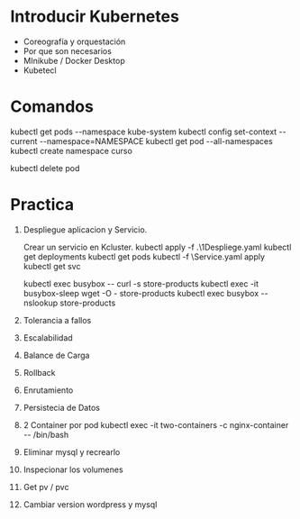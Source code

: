 # Introducir Kubernetes

- Coreografía y orquestación
- Por que son necesarios
- MInikube / Docker Desktop
- Kubetecl
# Comandos
kubectl get pods --namespace kube-system
kubectl config set-context --current --namespace=NAMESPACE
 kubectl get pod  --all-namespaces
 kubectl create namespace curso

 kubectl delete pod




# Practica
1. Despliegue aplicacion y Servicio.

   Crear un servicio en Kcluster.
   kubectl apply -f .\1Despliege.yaml 
   kubectl get deployments
   kubectl get pods
   kubectl -f \Service.yaml apply
   kubectl get svc

   kubectl exec busybox -- curl -s store-products
   kubectl exec -it busybox-sleep wget -O - store-products
   kubectl exec busybox -- nslookup store-products

2. Tolerancia a fallos
3. Escalabilidad
4. Balance de Carga
5. Rollback
6. Enrutamiento
7. Persistecia de Datos
8. 2 Container por pod
kubectl exec -it two-containers -c nginx-container -- /bin/bash

1. Eliminar mysql y recrearlo
2. Inspecionar los volumenes
3. Get pv / pvc
4. Cambiar version wordpress y mysql












